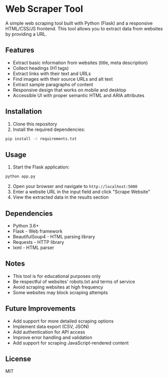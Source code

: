 # Web Scraper Tool

A simple web scraping tool built with Python (Flask) and a responsive HTML/CSS/JS frontend. This tool allows you to extract data from websites by providing a URL.

## Features

- Extract basic information from websites (title, meta description)
- Collect headings (H1 tags)
- Extract links with their text and URLs
- Find images with their source URLs and alt text
- Extract sample paragraphs of content
- Responsive design that works on mobile and desktop
- Accessible UI with proper semantic HTML and ARIA attributes

## Installation

1. Clone this repository
2. Install the required dependencies:

```bash
pip install -r requirements.txt
```

## Usage

1. Start the Flask application:

```bash
python app.py
```

2. Open your browser and navigate to `http://localhost:5000`
3. Enter a website URL in the input field and click "Scrape Website"
4. View the extracted data in the results section

## Dependencies

- Python 3.6+
- Flask - Web framework
- BeautifulSoup4 - HTML parsing library
- Requests - HTTP library
- lxml - HTML parser

## Notes

- This tool is for educational purposes only
- Be respectful of websites' robots.txt and terms of service
- Avoid scraping websites at high frequency
- Some websites may block scraping attempts

## Future Improvements

- Add support for more detailed scraping options
- Implement data export (CSV, JSON)
- Add authentication for API access
- Improve error handling and validation
- Add support for scraping JavaScript-rendered content

## License

MIT 